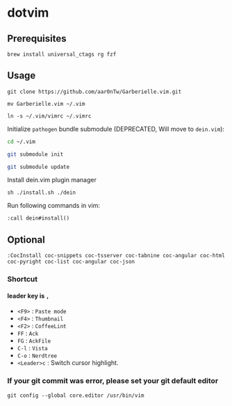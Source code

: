 # dotvim

## Prerequisites

`brew install universal_ctags rg fzf`

## Usage

`git clone https://github.com/aar0nTw/Garberielle.vim.git`

`mv Garberielle.vim ~/.vim`

`ln -s ~/.vim/vimrc ~/.vimrc`

Initialize `pathogen` bundle submodule (DEPRECATED, Will move to `dein.vim`):

```sh
cd ~/.vim

git submodule init

git submodule update
```

Install dein.vim plugin manager

`sh ./install.sh ./dein`

Run following commands in vim:

`:call dein#install()`

## Optional

`:CocInstall coc-snippets coc-tsserver coc-tabnine coc-angular coc-html coc-pyright coc-list coc-angular coc-json`

### Shortcut

#### leader key is `,`

- `<F9>` : `Paste mode`
- `<F4>` : `Thumbnail`
- `<F2>` : `CoffeeLint`
- `FF` : `Ack`
- `FG` : `AckFile`
- `C-l` : `Vista`
- `C-o` : `Nerdtree`
- `<Leader>c` : Switch cursor highlight.

### If your git commit was error, please set your git default editor

`git config --global core.editor /usr/bin/vim`
